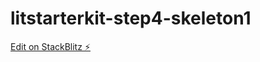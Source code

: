 # litstarterkit-step4-skeleton1

[Edit on StackBlitz ⚡️](https://stackblitz.com/edit/litstarterkit-step4-skeleton1)